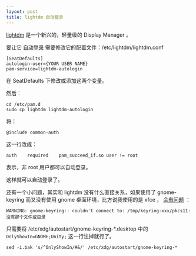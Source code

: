 ```yaml
---
layout: post
title: lightdm 自动登录
---
```


[lightdm](http://www.freedesktop.org/wiki/Software/LightDM) 是一个新兴的，轻量级的 Display Manager 。

要让它 [自动登录](http://siripong-computer-tips.blogspot.com/2011/09/enable-lightdm-autologin-debian-wheezy.html) 需要修改它的配置文件：/etc/lightdm/lightdm.conf

    [SeatDefaults]
    autologin-user={YOUR USER NAME}
    pam-service=lightdm-autologin

在 SeatDefaults 下修改或添加这两个变量。

然后：

    cd /etc/pam.d
    sudo cp lightdm lightdm-autologin

将：

    @include common-auth

这一行改成：

    auth	required	pam_succeed_if.so user != root

表示，非 root 用户都可以自动登录。

这样就可以自动登录了。

还有一个小问题，其实和 lightdm 没有什么直接关系，如果使用了 gnome-keyring 而又没有使用 gnome 桌面环境，比方说我使用的是 xfce ， [会有问题](http://bugs.debian.org/cgi-bin/bugreport.cgi?bug=653011) ：

    WARNING: gnome-keyring:: couldn't connect to: /tmp/keyring-xxx/pkcs11: 没有那个文件或目录  

只需要将 /etc/xdg/autostart/gnome-keyring-\*.desktop 中的 `OnlyShowIn=GNOME;Unity;` 这一行注掉就行了。

    sed -i.bak 's/^OnlyShowIn/#&/' /etc/xdg/autostart/gnome-keyring-*
